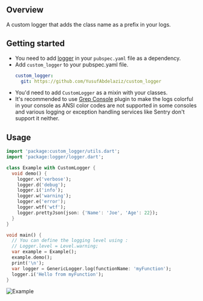 ## Overview

A custom logger that adds the class name as a prefix in your logs.

## Getting started

- You need to add [logger](https://pub.dev/packages/logger) in your `pubspec.yaml` file as a
dependency.
- Add `custom_logger` to your pubspec.yaml file.
  ```yaml
  custom_logger:
    git: https://github.com/YusufAbdelaziz/custom_logger
  ```
- You'd need to add `CustomLogger` as a mixin with your classes.
- It's recommended to use [Grep Console](https://plugins.jetbrains.com/plugin/7125-grep-console) plugin to make the logs colorful in your console as ANSI color codes are not supported in some consoles and various logging or exception handling services like Sentry don't support it neither.
## Usage

```dart
import 'package:custom_logger/utils.dart';
import 'package:logger/logger.dart';

class Example with CustomLogger {
  void demo() {
    logger.v('verbose');
    logger.d('debug');
    logger.i('info');
    logger.w('warning');
    logger.e('error');
    logger.wtf('wtf');
    logger.prettyJson(json: {'Name': 'Joe', 'Age': 22});
  }
}

void main() {
  // You can define the logging level using :
  // Logger.level = Level.warning;
  var example = Example();
  example.demo();
  print('\n');
  var logger = GenericLogger.log(functionName: 'myFunction');
  logger.i('Hello from myFunction');
}
```

![Example](https://i.imgur.com/41dtEgN.png)
